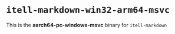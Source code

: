 # `itell-markdown-win32-arm64-msvc`

This is the **aarch64-pc-windows-msvc** binary for `itell-markdown`
